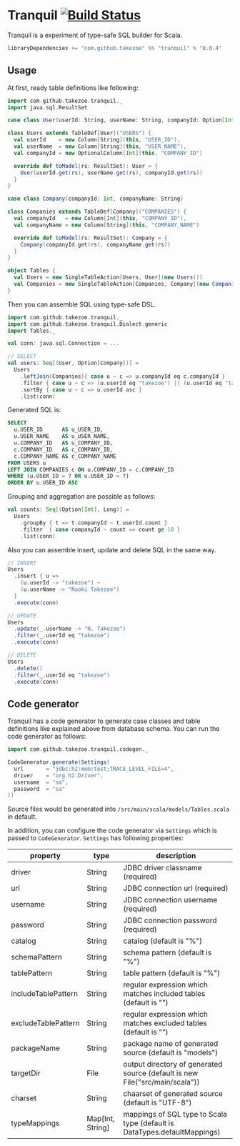 # Tranquil [![Build Status](https://travis-ci.org/takezoe/tranquil.svg?branch=master)](https://travis-ci.org/takezoe/tranquil)

Tranquil is a experiment of type-safe SQL builder for Scala.

```scala
libraryDependencies += "com.github.takezoe" %% "tranquil" % "0.0.4"
```

## Usage

At first, ready table definitions like following:

```scala
import com.github.takezoe.tranquil._
import java.sql.ResultSet

case class User(userId: String, userName: String, companyId: Option[Int])

class Users extends TableDef[User]("USERS") {
  val userId    = new Column[String](this, "USER_ID"),
  val userName  = new Column[String](this, "USER_NAME"),
  val companyId = new OptionalColumn[Int](this, "COMPANY_ID")

  override def toModel(rs: ResultSet): User = {
    User(userId.get(rs), userName.get(rs), companyId.get(rs))
  }
}

case class Company(companyId: Int, companyName: String)

class Companies extends TableDef[Company]("COMPANIES") {
  val companyId   = new Column[Int](this, "COMPANY_ID"),
  val companyName = new Column[String](this, "COMPANY_NAME")

  override def toModel(rs: ResultSet): Company = {
    Company(companyId.get(rs), companyName.get(rs))
  }
}

object Tables {
  val Users = new SingleTableAction[Users, User](new Users())
  val Companies = new SingleTableAction[Companies, Company](new Companies())
}
```

Then you can assemble SQL using type-safe DSL.

```scala
import com.github.takezoe.tranquil._
import com.github.takezoe.tranquil.Dialect.generic
import Tables._

val conn: java.sql.Connection = ...

// SELECT
val users: Seq[(User, Option[Company])] =
  Users
    .leftJoin(Companies){ case u ~ c => u.companyId eq c.companyId }
    .filter { case u ~ c => (u.userId eq "takezoe") || (u.userId eq "takezoen") }
    .sortBy { case u ~ c => u.userId asc }
    .list(conn)
```

Generated SQL is:

```sql
SELECT
  u.USER_ID      AS u_USER_ID,
  u.USER_NAME    AS u_USER_NAME,
  u.COMPANY_ID   AS u_COMPANY_ID,
  c.COMPANY_ID   AS c_COMPANY_ID,
  c.COMPANY_NAME AS c_COMPANY_NAME
FROM USERS u
LEFT JOIN COMPANIES c ON u.COMPANY_ID = c.COMPANY_ID
WHERE (u.USER_ID = ? OR u.USER_ID = ?)
ORDER BY u.USER_ID ASC
```

Grouping and aggregation are possible as follows:

```scala
val counts: Seq[(Option[Int], Long)] = 
  Users
    .groupBy { t => t.companyId ~ t.userId.count }
    .filter  { case companyId ~ count => count ge 10 }
    .list(conn)
```

Also you can assemble insert, update and delete SQL in the same way.

```scala
// INSERT
Users
  .insert { u => 
    (u.userId -> "takezoe") ~ 
    (u.userName -> "Naoki Takezoe")
  }
  .execute(conn)

// UPDATE
Users
  .update(_.userName -> "N. Takezoe")
  .filter(_.userId eq "takezoe")
  .execute(conn)

// DELETE
Users
  .delete()
  .filter(_.userId eq "takezoe")
  .execute(conn)
```

## Code generator

Tranquil has a code generator to generate case classes and table definitions like explained above from database schema. You can run the code generator as follows:

```scala
import com.github.takezoe.tranquil.codegen._

CodeGenerator.generate(Settings(
  url       = "jdbc:h2:mem:test;TRACE_LEVEL_FILE=4",
  driver    = "org.h2.Driver",
  username  = "sa",
  password  = "sa"
))
```

Source files would be generated into `/src/main/scala/models/Tables.scala` in default.

In addition, you can configure the code generator via `Settings` which is passed to `CodeGenerator`. `Settings` has following properties:

property           | type            | description
-------------------|-----------------|------------------------------------------------
driver             | String          | JDBC driver classname (required)
url                | String          | JDBC connection url (required)
username           | String          | JDBC connection username (required)
password           | String          | JDBC connection password (required)
catalog            | String          | catalog (default is "%")
schemaPattern      | String          | schema pattern (default is "%")
tablePattern       | String          | table pattern (default is "%")
includeTablePattern| String          | regular expression which matches included tables (default is "")
excludeTablePattern| String          | regular expression which matches excluded tables (default is "")
packageName        | String          | package name of generated source (default is "models")
targetDir          | File            | output directory of generated source (default is new File("src/main/scala"))
charset            | String          | chaarset of generated source (default is "UTF-8")
typeMappings       | Map[Int, String]| mappings of SQL type to Scala type (default is DataTypes.defaultMappings)

